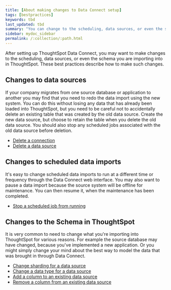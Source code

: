 ```yaml
---
title: [About making changes to Data Connect setup]
tags: [bestpractices]
keywords: tbd
last_updated: tbd
summary: "You can change to the scheduling, data sources, or even the schema."
sidebar: mydoc_sidebar
permalink: /:collection/:path.html
---
```

After setting up ThoughtSpot Data Connect, you may want to make changes to the scheduling, data sources, or even the schema you are importing into in ThoughtSpot. These best practices describe how to make such changes.

## Changes to data sources

If your company migrates from one source database or application to another you may find that you need to redo the data import using the new system. You can do this without losing any data that has already been loaded into ThoughtSpot, but you need to be careful not to accidentally delete an existing table that was created by the old data source. Create the new data source, but choose to retain the table when you delete the old data source. You should also stop any scheduled jobs associated with the old data source before deletion.

-   [Delete a connection](delete-a-connection.html#)
-   [Delete a data source](delete-data-source.html#)

## Changes to scheduled data imports

It's easy to change scheduled data imports to run at a different time or frequency through the Data Connect web interface. You may also want to pause a data import because the source system will be offline for maintenance. You can then resume it, when the maintenance has been completed.

-   [Stop a scheduled job from running](stop-scheduled-job.html#)

## Changes to the Schema in ThoughtSpot

It is very common to need to change what you're importing into ThoughtSpot for various reasons. For example the source database may have changed, because you've implemented a new application. Or you might simply change your mind about the best way to model the data that was brought in through Data Connect.

-   [Change sharding for a data source](change-sharding.html#)
-   [Change a data type for a data source](change-data-type.html#)
-   [Add a column to an existing data source](add-a-column.html#)
-   [Remove a column from an existing data source](remove-column.html#)

